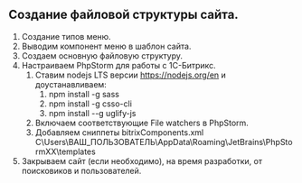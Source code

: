 ## Создание файловой структуры сайта.
1. Создание типов меню.
2. Выводим компонент меню в шаблон сайта.
3. Создаем основную файловую структуру.
4. Настраиваем PhpStorm для работы с 1С-Битрикс.
   1. Ставим nodejs LTS версии https://nodejs.org/en и доустанавливаем: 
      1. npm install -g sass
      2. npm install -g csso-cli
      3. npm install --g uglify-js
   2. Включаем соответствующие File watchers в PhpStorm.
   3. Добавляем сниппеты bitrixComponents.xml С\\Users\ВАШ_ПОЛЬЗОВАТЕЛЬ\AppData\Roaming\JetBrains\PhpStorm­XX\templates
5. Закрываем сайт (если необходимо), на время разработки, от поисковиков и пользователей.
 